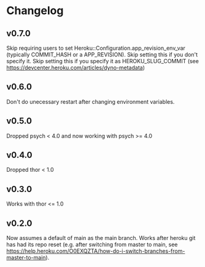 # Changelog

## v0.7.0

Skip requiring users to set Heroku::Configuration.app_revision_env_var (typically COMMIT_HASH or a APP_REVISION).
Skip setting this if you don't specify it.
Skip setting this if you specify it as HEROKU_SLUG_COMMIT (see https://devcenter.heroku.com/articles/dyno-metadata)

## v0.6.0

Don't do unecessary restart after changing environment variables.

## v0.5.0

Dropped psych < 4.0 and now working with psych >= 4.0

## v0.4.0

Dropped thor < 1.0

## v0.3.0

Works with thor <= 1.0

## v0.2.0

Now assumes a default of main as the main branch.
Works after heroku git has had its repo reset (e.g. after switching from master to main, see https://help.heroku.com/O0EXQZTA/how-do-i-switch-branches-from-master-to-main).
